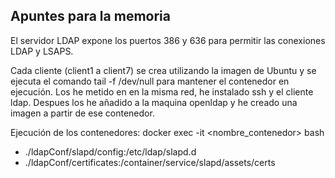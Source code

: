 ## Apuntes para la memoria


El servidor LDAP expone los puertos 386 y 636 para permitir las conexiones LDAP y LSAPS.

Cada cliente (client1 a client7) se crea utilizando la imagen de Ubuntu y se ejecuta el comando tail -f /dev/null para mantener el contenedor en ejecución. Los he metido en en la misma red, he instalado ssh y el cliente ldap. Despues los he añadido a la maquina openldap y he creado una imagen a partir de ese contenedor.


Ejecución de los contenedores: docker exec -it <nombre_contenedor> bash

- ./ldapConf/slapd/config:/etc/ldap/slapd.d
- ./ldapConf/certificates:/container/service/slapd/assets/certs